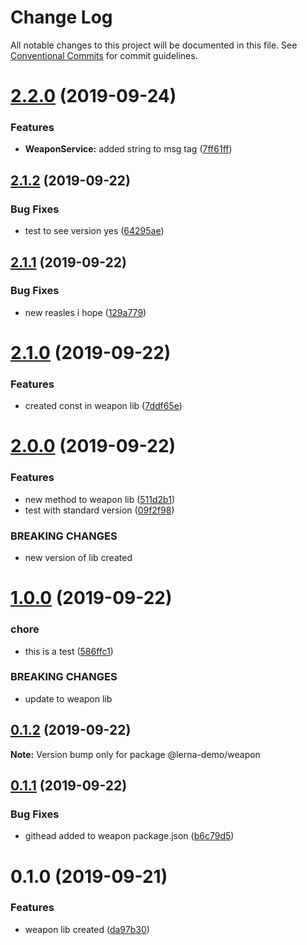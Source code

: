 # Change Log

All notable changes to this project will be documented in this file.
See [Conventional Commits](https://conventionalcommits.org) for commit guidelines.

# [2.2.0](https://github.com/KwakesProject/lerna-nx-demo/compare/@lerna-demo/weapon@2.1.2...@lerna-demo/weapon@2.2.0) (2019-09-24)


### Features

* **WeaponService:** added string to msg tag ([7ff61ff](https://github.com/KwakesProject/lerna-nx-demo/commit/7ff61ff))





## [2.1.2](https://github.com/KwakesProject/lerna-nx-demo/compare/@lerna-demo/weapon@2.1.1...@lerna-demo/weapon@2.1.2) (2019-09-22)


### Bug Fixes

* test to see version yes ([64295ae](https://github.com/KwakesProject/lerna-nx-demo/commit/64295ae))





## [2.1.1](https://github.com/KwakesProject/lerna-nx-demo/compare/@lerna-demo/weapon@2.1.0...@lerna-demo/weapon@2.1.1) (2019-09-22)


### Bug Fixes

* new reasles i hope ([129a779](https://github.com/KwakesProject/lerna-nx-demo/commit/129a779))





# [2.1.0](https://github.com/KwakesProject/lerna-nx-demo/compare/@lerna-demo/weapon@2.0.0...@lerna-demo/weapon@2.1.0) (2019-09-22)


### Features

* created const in  weapon lib ([7ddf65e](https://github.com/KwakesProject/lerna-nx-demo/commit/7ddf65e))





# [2.0.0](https://github.com/KwakesProject/lerna-nx-demo/compare/@lerna-demo/weapon@1.0.0...@lerna-demo/weapon@2.0.0) (2019-09-22)


### Features

* new method to weapon lib ([511d2b1](https://github.com/KwakesProject/lerna-nx-demo/commit/511d2b1))
* test with standard version ([09f2f98](https://github.com/KwakesProject/lerna-nx-demo/commit/09f2f98))


### BREAKING CHANGES

* new version of lib created





# [1.0.0](https://github.com/KwakesProject/lerna-nx-demo/compare/@lerna-demo/weapon@0.1.2...@lerna-demo/weapon@1.0.0) (2019-09-22)


### chore

* this is a test ([586ffc1](https://github.com/KwakesProject/lerna-nx-demo/commit/586ffc1))


### BREAKING CHANGES

* update to weapon lib





## [0.1.2](https://github.com/KwakesProject/lerna-nx-demo/compare/@lerna-demo/weapon@0.1.1...@lerna-demo/weapon@0.1.2) (2019-09-22)

**Note:** Version bump only for package @lerna-demo/weapon





## [0.1.1](https://github.com/KwakesProject/lerna-nx-demo/compare/@lerna-demo/weapon@0.1.0...@lerna-demo/weapon@0.1.1) (2019-09-22)


### Bug Fixes

* githead added to weapon package.json ([b6c79d5](https://github.com/KwakesProject/lerna-nx-demo/commit/b6c79d5))





# 0.1.0 (2019-09-21)


### Features

* weapon lib created ([da97b30](https://github.com/KwakesProject/lerna-nx-demo/commit/da97b30))
